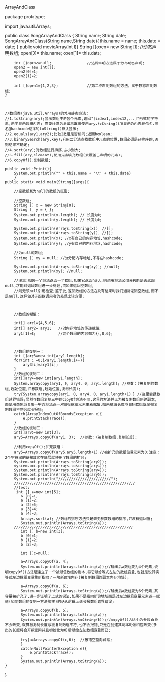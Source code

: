 ArrayAndClass


package prototype;

import java.util.Arrays;

public class SongArrayAndClass {
	String name;
	String date;
	SongArrayAndClass(String name,String date){
		this.name = name;
		this.date = date;
	}
	public void movieArray(int l){
		String []open= new String [l];   //动态声明数组;
		open[0]= this.name;
		open[1]= this.date;
		
		int []open2=null;                //这种声明方法属于分布动态声明;
		open2 = new int[l];
		open2[0]=1;
		open2[1]=2;
		
		int []open1={1,2,3};             //第二种声明数组的方法，属于静态声明数组;
	}
	

	
	//数组类(java.util.Arrays)的常用静态方法：
	//1.toString(ary);显示数组中的各个元素,返回"[index1,index12,...]"形式的字符串,用于显示数组内容; 需要注意的是如果直接使用ary.toString()所显示的内容是包名.类名@hashcode这样的toString()默认显示;
	//2.equals(ary1,ary2);比较2数组是否相同;返回boolean;
	//3.binarySearch(ary,key);利用二分法查找数组中元素的位置,数组必须是已排序的,否则结果不确定;
	//4.sort(ary);对数组进行排序,从小到大;
	//5.fill(ary,element);使用元素填充数组(会覆盖已声明的元素);
	//6.copyOf();复制数组;
	
	public void iPrint(){
		System.out.println("" + this.name + '\t' + this.date);
		}
	public static void main(String[]args){
		
		//空数组和为null的数组的区别;
		
		//空数组;
		String [] x = new String[0];
		String [] y = { };
		System.out.println(x.length); // 长度为0;
		System.out.println(y.length); // 长度为0;
		
		System.out.println(Arrays.toString(x)); //[];
		System.out.println(Arrays.toString(y)); //[];
		System.out.println(x); //x有自己的内存地址,hashcode;
		System.out.println(y); //y有自己的内存地址,hashcode;
		
		//为null的数组;
		String [] xy = null; //为分配内存地址,不存在hashcode;
		
		System.out.println(Arrays.toString(xy)); //null;
		System.out.println(xy); //null;
		
		//注意:如果一个方法返回一个数组,如果它返回null,则调用方法必须先判断是否返回null,才能对返回数组进一步处理,而如果返回空数组,
		//则无须null引用检查;鉴于此,返回数组的方法在没有结果时我们通常返回空数组,而不是null,这样做对于函数调用者的处理比较方便;
		
		
		
		//数组的赋值：
		
		int[] ary1={4,5,6}; 
		int[] ary2= ary1;   //对内存地址的传递赋值;
		ary1[1]=8;          //两个数组的内容都为{4,8,6};
		
		
		
		//数组的复制一：
		int []ary3=new int[ary1.length];
		for(int i =0;i<ary1.length;i++){
			ary3[i]=ary1[i];
		}
		//数组的复制二：
		int[]ary4=new int[ary1.length];
		System.arraycopy(ary1, 0, ary4, 0, ary1.length); //参数：(被复制的数组,起始位置,目标数组,起始位置,复制长度);
		try{System.arraycopy(ary1, 0, ary4, 0, ary1.length+1);} //这里会报数组越界错误;显然与数组复制三中的copyOf方法不同,这里的方法并无为被复制数组创建副本,而是用类似方复制一中的方法逐一对目标数组元素重新赋值,如果赋值长度与目标数组或是被复制数组不吻合就会报错;
		catch(ArrayIndexOutOfBoundsException e){
			e.printStackTrace();
		}
		//数组的复制三：
		int[]ary5=new int[3];
		ary5=Arrays.copyOf(ary1, 3);  //参数：(被复制数组,复制长度);
		
		//利用copyOf();扩充数组：
		ary5=Arrays.copyOf(ary5,ary5.length+1);//被扩充的数组位置元素为0;注意：2个字符串的链接其实在底层就使用了数组的扩容;
		System.out.println(Arrays.toString(ary2));
		System.out.println(Arrays.toString(ary3));
		System.out.println(Arrays.toString(ary4));
		System.out.println(Arrays.toString(ary5));
		System.out.println("////////////////////////");
		///////////////////////////////////////////////////////
		//test:
		 int [] a=new int[5];
		   a [0]=1;
		   a [1]=2;
		   a [2]=5;
		   a [3]=4;
		   a [4]=3;
		   Arrays.sort(a); //数组的排序方法只是改变参数数组的排序,并没有返回值;
		   System.out.println(Arrays.toString(a));
		//////////////////////////////////////////////////////
		   int [] b=new int[3];
		   b [0]=1;
		   b [1]=2;
		   b [2]=3;
		   
		   int []c=null;
		   
		   a=Arrays.copyOf(a, 4);
		   System.out.println(Arrays.toString(a));//输出后a数组变为4个元素,说明copyOf()方法是建立了一个被赋值数组的副本,将它赋给等式左边的数组变量,也就是说其实等式左边数组变量重新指向了一块新的堆内存(被复制数组的副本内存地址);
		  
		   a=Arrays.copyOf(a, 6);
		   System.out.println(Arrays.toString(a));//输出后a数组变为6个元素,其容量被扩充了,进一步证明了上式的说法,如果不是指向新的地址而是对左边数组变量元素逐一赋值(如同数组的复制一方法那样)的话从逻辑上说会报数组越界错误;
	      
		   a=Arrays.copyOf(b, 5);
	       System.out.println(Arrays.toString(a));
	       System.out.println(Arrays.toString(b));//copyOf()方法中的参数自身不会改变,就算被复制长度与被复制数组不符,也不会报错,只是在创建其副本时做相应改变(多出的长度将会开辟空间并且初始化为0)后赋给左边数组变量而已;
	       
	       try{a=Arrays.copyOf(c,6);  //报错空指向异常;
	       }                           
	       catch(NullPointerException e){
	    	   e.printStackTrace();
	       }
	       System.out.println(Arrays.toString(a));
	}
}



